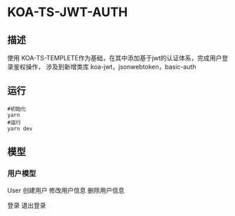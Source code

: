 # KOA-TS-JWT-AUTH

## 描述

使用 KOA-TS-TEMPLETE作为基础，在其中添加基于jwt的认证体系，完成用户登录鉴权操作，
涉及到新增类库 koa-jwt，jsonwebtoken，basic-auth

## 运行

```shell
#初始化
yarn
#运行
yarn dev
```

## 模型

### 用户模型

User 
创建用户 
修改用户信息
删除用户信息

登录
退出登录

